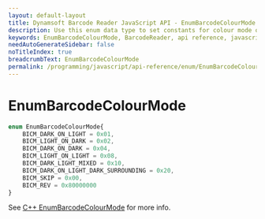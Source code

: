 ```yaml
---
layout: default-layout
title: Dynamsoft Barcode Reader JavaScript API - EnumBarcodeColourMode 
description: Use this enum data type to set constants for colour mode of barcodes in your Dynamsoft Barcode Reader project for JavaScript.
keywords: EnumBarcodeColourMode, BarcodeReader, api reference, javascript, js
needAutoGenerateSidebar: false
noTitleIndex: true
breadcrumbText: EnumBarcodeColourMode
permalink: /programming/javascript/api-reference/enum/EnumBarcodeColourMode.html
---
```



# EnumBarcodeColourMode

```ts
enum EnumBarcodeColourMode{
    BICM_DARK_ON_LIGHT = 0x01, 
    BICM_LIGHT_ON_DARK = 0x02, 
    BICM_DARK_ON_DARK = 0x04, 
    BICM_LIGHT_ON_LIGHT = 0x08,
    BICM_DARK_LIGHT_MIXED = 0x10, 
    BICM_DARK_ON_LIGHT_DARK_SURROUNDING = 0x20, 
    BICM_SKIP = 0x00,
    BICM_REV = 0x80000000
}
```

See [C++ EnumBarcodeColourMode](https://www.dynamsoft.com/barcode-reader/parameters/enum/parameter-mode-enums.html?ver=latest#barcodecolourmode) for more info.
